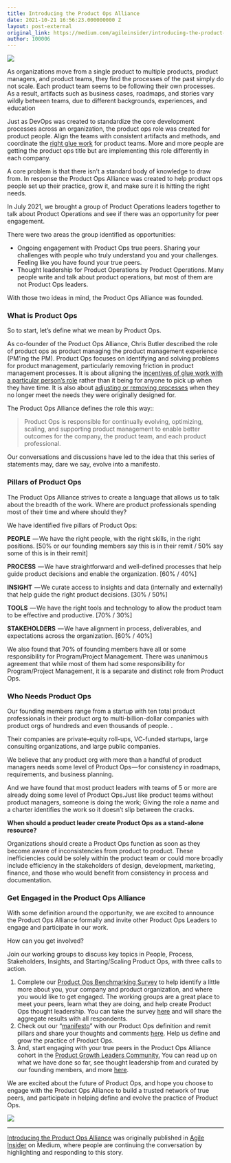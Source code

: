```yaml
---
title: Introducing the Product Ops Alliance
date: 2021-10-21 16:56:23.000000000 Z
layout: post-external
original_link: https://medium.com/agileinsider/introducing-the-product-ops-alliance-f6c43ae02ab1?source=rss-ba6349c9c628------2
author: 100006
---
```


![](https://cdn-images-1.medium.com/max/1024/1*yjFHhjEhiwIeovvKDs-LcA.jpeg)

As organizations move from a single product to multiple products, product managers, and product teams, they find the processes of the past simply do not scale. Each product team seems to be following their own processes. As a result, artifacts such as business cases, roadmaps, and stories vary wildly between teams, due to different backgrounds, experiences, and education

Just as DevOps was created to standardize the core development processes across an organization, the product ops role was created for product people. Align the teams with consistent artifacts and methods, and coordinate the [right glue work](https://productledalliance.com/product-operations-is-about-incentivizing-glue-work/) for product teams. More and more people are getting the product ops title but are implementing this role differently in each company.

A core problem is that there isn’t a standard body of knowledge to draw from. In response the Product Ops Alliance was created to help product ops people set up their practice, grow it, and make sure it is hitting the right needs.

In July 2021, we brought a group of Product Operations leaders together to talk about Product Operations and see if there was an opportunity for peer engagement.

There were two areas the group identified as opportunities:

- Ongoing engagement with Product Ops true peers. Sharing your challenges with people who truly understand you and your challenges. Feeling like you have found your true peers.
- Thought leadership for Product Operations by Product Operations. Many people write and talk about product operations, but most of them are not Product Ops leaders.

With those two ideas in mind, the Product Ops Alliance was founded.

### What is Product Ops

So to start, let’s define what we mean by Product Ops.

As co-founder of the Product Ops Alliance, Chris Butler described the role of product ops as product managing the product management experience (PM’ing the PM). Product Ops focuses on identifying and solving problems for product management, particularly removing friction in product management processes. It is about aligning the [incentives of glue work with a particular person’s role](https://productledalliance.com/product-operations-is-about-incentivizing-glue-work/) rather than it being for anyone to pick up when they have time. It is also about [adjusting or removing processes](https://productledalliance.com/product-ops-is-creative-destruction/) when they no longer meet the needs they were originally designed for.

The Product Ops Alliance defines the role this way::

> Product Ops is responsible for continually evolving, optimizing, scaling, and supporting product management to enable better outcomes for the company, the product team, and each product professional.

Our conversations and discussions have led to the idea that this series of statements may, dare we say, evolve into a manifesto.

### Pillars of Product Ops

The Product Ops Alliance strives to create a language that allows us to talk about the breadth of the work. Where are product professionals spending most of their time and where should they?

We have identified five pillars of Product Ops:

**PEOPLE**  — We have the right people, with the right skills, in the right positions. [50% or our founding members say this is in their remit / 50% say some of this is in their remit]

**PROCESS**  — We have straightforward and well-defined processes that help guide product decisions and enable the organization. [60% / 40%]

**INSIGHT**  — We curate access to insights and data (internally and externally) that help guide the right product decisions. [30% / 50%]

**TOOLS**  — We have the right tools and technology to allow the product team to be effective and productive. [70% / 30%]

**STAKEHOLDERS**  — We have alignment in process, deliverables, and expectations across the organization. [60% / 40%]

We also found that 70% of founding members have all or some responsibility for Program/Project Management. There was unanimous agreement that while most of them had some responsibility for Program/Project Management, it is a separate and distinct role from Product Ops.

### Who Needs Product Ops

Our founding members range from a startup with ten total product professionals in their product org to multi-billion-dollar companies with product orgs of hundreds and even thousands of people. .

Their companies are private-equity roll-ups, VC-funded startups, large consulting organizations, and large public companies.

We believe that any product org with more than a handful of product managers needs some level of Product Ops — for consistency in roadmaps, requirements, and business planning.

And we have found that most product leaders with teams of 5 or more are already doing some level of Product Ops.Just like product teams without product managers, someone is doing the work; Giving the role a name and a charter identifies the work so it doesn’t slip between the cracks.

**When should a product leader create Product Ops as a stand-alone resource?**

Organizations should create a Product Ops function as soon as they become aware of inconsistencies from product to product. These inefficiencies could be solely within the product team or could more broadly include efficiency in the stakeholders of design, development, marketing, finance, and those who would benefit from consistency in process and documentation.

### Get Engaged in the Product Ops Alliance

With some definition around the opportunity, we are excited to announce the Product Ops Alliance formally and invite other Product Ops Leaders to engage and participate in our work.

How can you get involved?

Join our working groups to discuss key topics in People, Process, Stakeholders, Insights, and Starting/Scaling Product Ops, with three calls to action.

1. Complete our [Product Ops Benchmarking Survey](https://productgrowthleaders.typeform.com/to/pcaoMIpI) to help identify a little more about you, your company and product organization, and where you would like to get engaged. The working groups are a great place to meet your peers, learn what they are doing, and help create Product Ops thought leadership. You can take the survey [here](https://productgrowthleaders.typeform.com/to/pcaoMIpI) and will share the aggregate results with all respondents.
2. Check out our “[manifesto](https://docs.google.com/document/d/1KZ3yAP3AXspR5gKLCPdFgFRpIISgxAqJkNaCDS6t6pw/edit?usp=sharing)” with our Product Ops definition and remit pillars and share your thoughts and comments [here](https://docs.google.com/document/d/1KZ3yAP3AXspR5gKLCPdFgFRpIISgxAqJkNaCDS6t6pw/edit?usp=sharing). Help us define and grow the practice of Product Ops.
3. And, start engaging with your true peers in the Product Ops Alliance cohort in the [Product Growth Leaders Community.](https://community.productgrowthleaders.com/groups/5343649/feed) You can read up on what we have done so far, see thought leadership from and curated by our founding members, and more [here](https://community.productgrowthleaders.com/groups/5343649/feed).

We are excited about the future of Product Ops, and hope you choose to engage with the Product Ops Alliance to build a trusted network of true peers, and participate in helping define and evolve the practice of Product Ops.

 ![](https://medium.com/_/stat?event=post.clientViewed&referrerSource=full_rss&postId=f6c43ae02ab1)
* * *

[Introducing the Product Ops Alliance](https://medium.com/agileinsider/introducing-the-product-ops-alliance-f6c43ae02ab1) was originally published in [Agile Insider](https://medium.com/agileinsider) on Medium, where people are continuing the conversation by highlighting and responding to this story.

